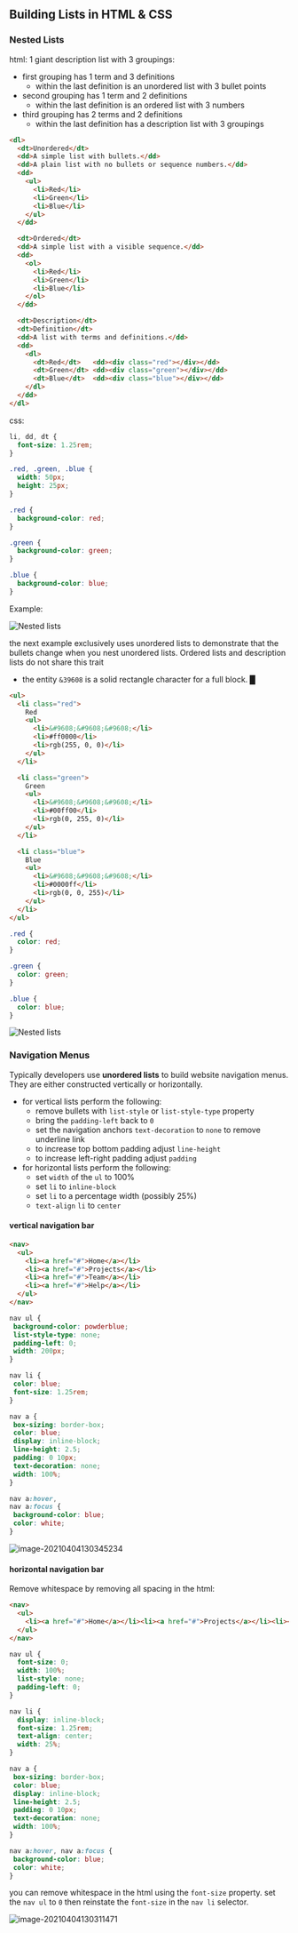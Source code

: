 ## Building Lists in HTML & CSS

### Nested Lists

html: 1 giant description list with 3 groupings:

- first grouping has 1 term and 3 definitions
  - within the last definition is an unordered list with 3 bullet points
- second grouping has 1 term and 2 definitions
  - within the last definition is an ordered list with 3 numbers
- third grouping has 2 terms and 2 definitions
  - within the last definition has a description list with 3 groupings 

```html
<dl>
  <dt>Unordered</dt>
  <dd>A simple list with bullets.</dd>
  <dd>A plain list with no bullets or sequence numbers.</dd>
  <dd>
    <ul>
      <li>Red</li>
      <li>Green</li>
      <li>Blue</li>
    </ul>
  </dd>

  <dt>Ordered</dt>
  <dd>A simple list with a visible sequence.</dd>
  <dd>
    <ol>
      <li>Red</li>
      <li>Green</li>
      <li>Blue</li>
    </ol>
  </dd>

  <dt>Description</dt>
  <dt>Definition</dt>
  <dd>A list with terms and definitions.</dd>
  <dd>
    <dl>
      <dt>Red</dt>   <dd><div class="red"></div></dd>
      <dt>Green</dt> <dd><div class="green"></div></dd>
      <dt>Blue</dt>  <dd><div class="blue"></div></dd>
    </dl>
  </dd>
</dl>
```

css:

```css
li, dd, dt {
  font-size: 1.25rem;
}

.red, .green, .blue {
  width: 50px;
  height: 25px;
}

.red {
  background-color: red;
}

.green {
  background-color: green;
}

.blue {
  background-color: blue;
}
```

Example:

![Nested lists](https://d3jtzah944tvom.cloudfront.net/202/images/lesson_4/lists-overview-04.png)



the next example exclusively uses unordered lists to demonstrate that the bullets change when you nest unordered lists. Ordered lists and description lists do not share this trait 

- the entity `&39608` is a solid rectangle character for a full block. █

```html
<ul>
  <li class="red">
    Red
    <ul>
      <li>&#9608;&#9608;&#9608;</li>
      <li>#ff0000</li>
      <li>rgb(255, 0, 0)</li>
    </ul>
  </li>

  <li class="green">
    Green
    <ul>
      <li>&#9608;&#9608;&#9608;</li>
      <li>#00ff00</li>
      <li>rgb(0, 255, 0)</li>
    </ul>
  </li>

  <li class="blue">
    Blue
    <ul>
      <li>&#9608;&#9608;&#9608;</li>
      <li>#0000ff</li>
      <li>rgb(0, 0, 255)</li>
    </ul>
  </li>
</ul>
```

```css
.red {
  color: red;
}

.green {
  color: green;
}

.blue {
  color: blue;
}
```

![Nested lists](https://d3jtzah944tvom.cloudfront.net/202/images/lesson_4/lists-overview-05.png)

### Navigation Menus

Typically developers use **unordered lists** to build website navigation menus. They are either constructed vertically or horizontally. 

- for vertical lists perform the following:
  - remove bullets with `list-style` or `list-style-type` property
  - bring the `padding-left` back to `0`
  - set the navigation anchors `text-decoration` to `none` to remove underline link
  - to increase top bottom padding adjust `line-height`
  - to increase left-right padding adjust `padding` 
- for horizontal lists perform the following:
  - set `width` of the `ul` to 100%
  - set `li` to `inline-block`
  - set `li` to a percentage width (possibly 25%)
  - `text-align` `li` to `center`

#### vertical navigation bar

```html
<nav>
  <ul>
    <li><a href="#">Home</a></li>
    <li><a href="#">Projects</a></li>
    <li><a href="#">Team</a></li>
    <li><a href="#">Help</a></li>
  </ul>
</nav>
```

```css
nav ul {
 background-color: powderblue;
 list-style-type: none;
 padding-left: 0;
 width: 200px;
}

nav li {
 color: blue;
 font-size: 1.25rem;
}

nav a {
 box-sizing: border-box;
 color: blue;
 display: inline-block;
 line-height: 2.5;
 padding: 0 10px;
 text-decoration: none;
 width: 100%;
}

nav a:hover,
nav a:focus {
 background-color: blue;
 color: white;
}
```

![image-20210404130345234](C:\Users\Karis\AppData\Roaming\Typora\typora-user-images\image-20210404130345234.png)

#### horizontal navigation bar

Remove whitespace by removing all spacing in the html:

```html
<nav>
  <ul>
    <li><a href="#">Home</a></li><li><a href="#">Projects</a></li><li><a href="#">Team</a></li><li><a href="#">Help</a></li>
  </ul>
</nav>
```

```css
nav ul {
  font-size: 0;
  width: 100%;
  list-style: none;
  padding-left: 0;
}

nav li {
  display: inline-block;
  font-size: 1.25rem;
  text-align: center;
  width: 25%;
}

nav a {
 box-sizing: border-box;
 color: blue;
 display: inline-block;
 line-height: 2.5;
 padding: 0 10px;
 text-decoration: none;
 width: 100%;
}

nav a:hover, nav a:focus {
 background-color: blue;
 color: white;
}
```

you can remove whitespace in the html using the `font-size` property.  set the `nav ul` to `0` then reinstate the `font-size` in the `nav li` selector.

![image-20210404130311471](C:\Users\Karis\AppData\Roaming\Typora\typora-user-images\image-20210404130311471.png)
